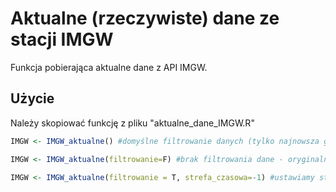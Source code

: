 # Aktualne (rzeczywiste) dane ze stacji IMGW
Funkcja pobierająca aktualne dane z API IMGW.


## Użycie

Należy skopiować funkcję z pliku "aktualne_dane_IMGW.R"

``` r
IMGW <- IMGW_aktualne() #domyślne filtrowanie danych (tylko najnowsza godzina, IMGW czasami wysyła dane z przesunięciem czasu) i domyślna                                                                                                                             strefa czasowa
```

``` r
IMGW <- IMGW_aktualne(filtrowanie=F) #brak filtrowania dane - oryginalne dane z API IMGW
```

``` r
IMGW <- IMGW_aktualne(filtrowanie = T, strefa_czasowa=-1) #ustawiamy strefę czasową, IMGW podaje dane w czasie UTC
```
